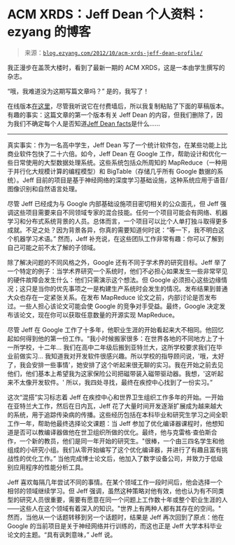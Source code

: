 <!--yml

类别：未分类

日期：2024-07-01 18:17:25

-->

# ACM XRDS：Jeff Dean 个人资料：ezyang 的博客

> 来源：[`blog.ezyang.com/2012/10/acm-xrds-jeff-dean-profile/`](http://blog.ezyang.com/2012/10/acm-xrds-jeff-dean-profile/)

我正漫步在盖茨大楼时，看到了最新一期的 ACM XRDS，这是一本由学生撰写的杂志。

“哦，我难道没为这期写篇文章吗？” 是的，我写了！

在线版本[在这里](http://xrds.acm.org/article.cfm?aid=2331062)，尽管我听说它在付费墙后，所以我复制粘贴了下面的草稿版本。有趣的事实：这篇文章的第一个版本有关 Jeff Dean 的内容，但我们删除了，因为我们不确定每个人是否知道[Jeff Dean facts](http://www.quora.com/What-are-all-the-Jeff-Dean-facts)是什么......

* * *

真实事实：作为一名高中学生，Jeff Dean 写了一个统计软件包，在某些功能上比商业软件包快了二十六倍。如今，Jeff Dean 在 Google 工作，帮助设计和优化一些日常使用的大型数据处理系统。这些系统包括众所周知的 MapReduce（一种用于并行化大规模计算的编程模型）和 BigTable（存储几乎所有 Google 数据的系统）。Jeff 目前的项目是基于神经网络的深度学习基础设施，这种系统应用于语音/图像识别和自然语言处理。

尽管 Jeff 已经成为与 Google 内部基础设施项目密切相关的公众面孔，但 Jeff 强调这些项目需要来自不同领域专家的混合技能。任何一个项目可能会有网络、机器学习和分布式系统背景的人员。总体而言，一个项目可以比个人单打独斗取得更多成就。不足之处？因为背景各异，你真的需要知道何时说：“等一下，我不明白这个机器学习术语。” 然而，Jeff 补充说，在这些团队工作非常有趣：你可以了解到自己可能之前不太了解的子领域。

除了解决问题的不同风格之外，Google 还有不同于学术界的研究目标。Jeff 举了一个特定的例子：当学术界研究一个系统时，他们不必担心如果发生一些非常罕见的硬件故障会发生什么：他们只需演示这个想法。但 Google 必须担心这些边缘情况；这只是当你的优先事项之一是构建生产系统时会发生的情况。发布结果到普通大众也存在一定紧张关系。在发布 MapReduce 论文之前，内部讨论是否发布过。一些人担心该论文可能会使 Google 的竞争对手受益。最终，Google 决定发布该论文，现在你可以获取任意数量的开源实现 MapReduce。

尽管 Jeff 在 Google 工作了十多年，他职业生涯的开始看起来大不相同。他回忆起如何得到他的第一份工作。“我小时候搬家很多：在世界各地的不同地方上了十一所学校，十二年... 我们在高中二年级后搬到亚特兰大，这所学校要求我们在毕业前做实习... 我知道我对开发软件很感兴趣。所以学校的指导顾问说，'哦，太好了，我会安排一些事情'，她安排了这个听起来很无聊的实习。我在开始之前去见他们，他们基本上希望我为这家保险公司把磁带装入磁带驱动器。我想，'这听起来不太像开发软件。' 所以，我四处寻找，最终在疾控中心找到了一份实习。”

这次“混搭”实习标志着 Jeff 在疾控中心和世界卫生组织工作多年的开始。一开始在亚特兰大工作，然后在日内瓦，Jeff 花了大量时间开发逐渐扩展成为越来越大的系统，用于追踪传染病的传播。这些经历包括在本科毕业和研究生学习之间全职工作一年，帮助他最终选择论文课题：当 Jeff 参加了优化编译器课程时，他想知道是否可以教编译器做他在世卫组织所做的优化。最终，他与克雷格·查伯斯合作，一个新的教员，他们是同一年开始的研究生。"很棒，一个由三四名学生和他组成的小研究小组。我们从零开始编写了这个优化编译器，并进行了有趣且富有挑战性的优化工作。” 当他完成博士论文后，他加入了数字设备公司，并致力于低级别应用程序的性能分析工具。

Jeff 喜欢每隔几年尝试不同的事情。在某个领域工作一段时间后，他会选择一个相邻的领域继续学习。但 Jeff 强调，虽然这种策略对他有效，他也认为有不同类型的研究人员很重要，需要有愿意在同一个问题上工作数十年或整个职业生涯的人——这些人在这个领域有着深入的知识。"世界上有两种人都有其存在的空间。" 然而，当他从一个话题转移到另一个话题时，结果是 Jeff 再次回到了原点：他在 Google 的当前项目是关于神经网络并行训练的，而这也正是 Jeff 大学本科毕业论文的主题。“具有讽刺意味，” Jeff 说。
